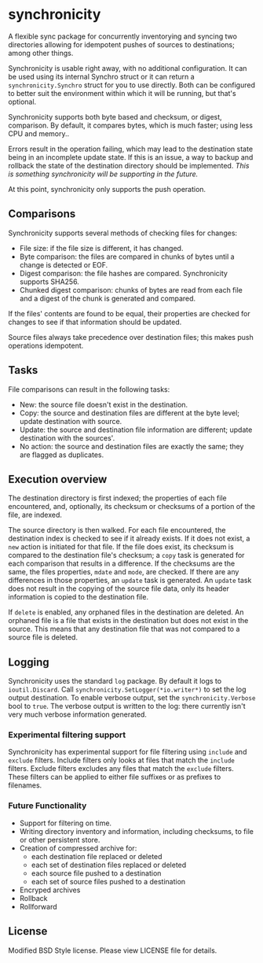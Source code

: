 synchronicity
=============

A flexible sync package for concurrently inventorying and syncing two directories allowing for idempotent pushes of sources to destinations; among other things.

Synchronicity is usable right away, with no additional configuration. It can be used using its internal Synchro struct or it can return a `synchronicity.Synchro` struct for you to use directly. Both can be configured to better suit the environment within which it will be running, but that's optional.

Synchronicity supports both byte based and checksum, or digest, comparison. By default, it compares bytes, which is much faster; using less CPU and memory..

Errors result in the operation failing, which may lead to the destination state being in an incomplete update state. If this is an issue, a way to backup and rollback the state of the destination directory should be implemented. *This is something synchronicity will be supporting in the future.*

At this point, synchronicity only supports the push operation.

## Comparisons
Synchronicity supports several methods of checking files for changes:
* File size: if the file size is different, it has changed.
* Byte comparison: the files are compared in chunks of bytes until a change is detected or EOF.
* Digest comparison: the file hashes are compared. Synchronicity supports SHA256.
* Chunked digest comparison: chunks of bytes are read from each file and a digest of the chunk is generated and compared.

If the files' contents are found to be equal, their properties are checked for changes to see if that information should be updated.

Source files always take precedence over destination files; this makes push operations idempotent.

## Tasks
File comparisons can result in the following tasks:
* New: the source file doesn't exist in the destination.
* Copy: the source and destination files are different at the byte level; update destination with source.
* Update: the source and destination file information are different; update destination with the sources'.
* No action: the source and destination files are exactly the same; they are flagged as duplicates.

## Execution overview
The destination directory is first indexed; the properties of each file encountered, and, optionally, its checksum or checksums of a portion of the file, are indexed.

The source directory is then walked. For each file encountered, the destination index is checked to see if it already exists. If it does not exist, a `new` action is initiated for that file. If the file does exist, its checksum is compared to the destination file's checksum; a `copy` task is generated for each comparison that results in a difference. If the checksums are the same, the files properties, `mdate` and `mode`, are checked. If there are any differences in those properties, an `update` task is generated. An `update` task does not result in the copying of the source file data, only its header information is copied to the destination file.

If `delete` is enabled, any orphaned files in the destination are deleted. An orphaned file is a file that exists in the destination but does not exist in the source. This means that any destination file that was not compared to a source file is deleted.

## Logging
Synchronicity uses the standard `log` package. By default it logs to `ioutil.Discard`. Call `synchronicity.SetLogger(*io.writer*)` to set the log output destination. To enable verbose output, set the `synchronicity.Verbose` bool to `true`.  The verbose output is written to the log: there currently isn't very much verbose information generated.

### Experimental filtering support
Synchronicity has experimental support for file filtering using `include` and `exclude` filters. Include filters only looks at files that match the `include` filters. Exclude filters excludes any files that match the `exclude` filters. These filters can be applied to either file suffixes or as prefixes to filenames.

### Future Functionality
* Support for filtering on time.
* Writing directory inventory and information, including checksums, to file or other persistent store.
* Creation of compressed archive for:
    * each destination file replaced or deleted
    * each set of destination files replaced or deleted
    * each source file pushed to a destination
    * each set of source files pushed to a destination
* Encryped archives
* Rollback
* Rollforward


## License
Modified BSD Style license. Please view LICENSE file for details.

